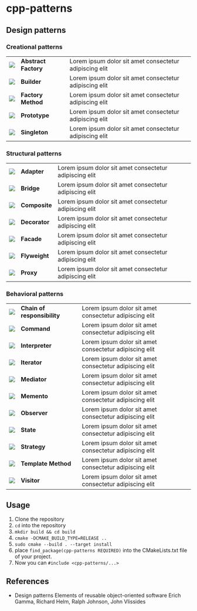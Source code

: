 
# cpp-patterns

<!--<table>
    <tr>
        <th>Build</th>
        <th>Tests</th>
        <th>Coverage</th>
        <th>Quality</th>
    </tr>
    <tr>
        <td><img src="https://img.shields.io/appveyor/ci/:user/:repo.svg"></td>
        <td><img src="https://img.shields.io/jenkins/t/https/jenkins.qa.ubuntu.com/view/Precise/view/All%20Precise/job/precise-desktop-amd64_default.svg"></td>
        <td><img src="https://img.shields.io/badge/coverage-95%25-green.svg?maxAge=2592000"></td>
        <td><img src="https://img.shields.io/scrutinizer/g/filp/whoops.svg"></td>
    </tr>
</table>-->


## Design patterns

### Creational patterns

<table>
  <tr>  
    <td><img src="https://image0.flaticon.com/icons/png/32/33/33519.png"></td>
    <td><b>Abstract Factory</b></td>
    <td>Lorem ipsum dolor sit amet consectetur adipiscing elit</td>
  </tr>
  <tr>
    <td><img src="https://image0.flaticon.com/icons/png/32/497/497457.png"></td>
    <td><b>Builder</b></td>
    <td>Lorem ipsum dolor sit amet consectetur adipiscing elit</td>
  </tr>
  <tr>
    <td><img src="https://image0.flaticon.com/icons/png/32/1198/1198486.png"></td>
    <td><b>Factory Method</b></td>
    <td>Lorem ipsum dolor sit amet consectetur adipiscing elit</td>
  </tr>
  <tr>
    <td><img src="https://image0.flaticon.com/icons/png/32/1177/1177838.png"></td>
    <td><b>Prototype</b></td>
    <td>Lorem ipsum dolor sit amet consectetur adipiscing elit</td>
  </tr>
  <tr>
    <td><img src="https://image0.flaticon.com/icons/png/32/91/91202.png"></td>
    <td><b>Singleton</b></td>
    <td>Lorem ipsum dolor sit amet consectetur adipiscing elit</td>
  </tr>
</table>

### Structural patterns

<table>
  <tr>
    <td><img src="https://image0.flaticon.com/icons/png/32/1183/1183044.png"></td>
    <td><b>Adapter</b></td>
    <td>Lorem ipsum dolor sit amet consectetur adipiscing elit</td>
  </tr>
  <tr>
    <td><img src="https://image0.flaticon.com/icons/png/32/1201/1201691.png"></td>
    <td><b>Bridge</b></td>
    <td>Lorem ipsum dolor sit amet consectetur adipiscing elit</td>
  </tr>
  <tr>
    <td><img src="https://image0.flaticon.com/icons/png/32/31/31714.png"></td>
    <td><b>Composite</b></td>
    <td>Lorem ipsum dolor sit amet consectetur adipiscing elit</td>
  </tr>
  <tr>
    <td><img src="https://image0.flaticon.com/icons/png/32/1146/1146073.png"></td>
    <td><b>Decorator</b></td>
    <td>Lorem ipsum dolor sit amet consectetur adipiscing elit</td>
  </tr>
  <tr>
    <td><img src="https://image0.flaticon.com/icons/png/32/74/74827.png"></td>
    <td><b>Facade</b></td>
    <td>Lorem ipsum dolor sit amet consectetur adipiscing elit</td>
  </tr>
  <tr>
    <td><img src="https://image0.flaticon.com/icons/png/32/1167/1167838.png"></td>
    <td><b>Flyweight</b></td>
    <td>Lorem ipsum dolor sit amet consectetur adipiscing elit</td>
  </tr>
  <tr>
    <td><img src="https://image0.flaticon.com/icons/png/32/150/150179.png"></td>
    <td><b>Proxy</b></td>
    <td>Lorem ipsum dolor sit amet consectetur adipiscing elit</td>
  </tr>
</table>

### Behavioral patterns

<table>
  <tr>
    <td><img src="https://image0.flaticon.com/icons/png/32/455/455691.png"></td>
    <td><b>Chain of responsibility</b></td>
    <td>Lorem ipsum dolor sit amet consectetur adipiscing elit</td>
  </tr>
  <tr>
    <td><img src="https://image0.flaticon.com/icons/png/32/0/655.png"></td>
    <td><b>Command</b></td>
    <td>Lorem ipsum dolor sit amet consectetur adipiscing elit</td>
  </tr>
  <tr>
    <td><img src="https://image0.flaticon.com/icons/png/32/455/455691.png"></td>
    <td><b>Interpreter</b></td>
    <td>Lorem ipsum dolor sit amet consectetur adipiscing elit</td>
  </tr>
  <tr>
    <td><img src="https://image0.flaticon.com/icons/png/32/2/2160.png"></td>
    <td><b>Iterator</b></td>
    <td>Lorem ipsum dolor sit amet consectetur adipiscing elit</td>
  </tr>
  <tr>
    <td><img src="https://image0.flaticon.com/icons/png/32/115/115902.png"></td>
    <td><b>Mediator</b></td>
    <td>Lorem ipsum dolor sit amet consectetur adipiscing elit</td>
  </tr>
  <tr>
    <td><img src="https://image0.flaticon.com/icons/png/32/61/61122.png"></td>
    <td><b>Memento</b></td>
    <td>Lorem ipsum dolor sit amet consectetur adipiscing elit</td>
  </tr>
  <tr>
    <td><img src="https://image0.flaticon.com/icons/png/32/159/159604.png"></td>
    <td><b>Observer</b></td>
    <td>Lorem ipsum dolor sit amet consectetur adipiscing elit</td>
  </tr>
  <tr>
    <td><img src="https://image0.flaticon.com/icons/png/32/13/13802.png"></td>
    <td><b>State</b></td>
    <td>Lorem ipsum dolor sit amet consectetur adipiscing elit</td>
  </tr>
  <tr>
    <td><img src="https://image0.flaticon.com/icons/png/32/115/115917.png"></td>
    <td><b>Strategy</b></td>
    <td>Lorem ipsum dolor sit amet consectetur adipiscing elit</td>
  </tr>
  <tr>
    <td><img src="https://image0.flaticon.com/icons/png/32/14/14714.png"></td>
    <td><b>Template Method</b></td>
    <td>Lorem ipsum dolor sit amet consectetur adipiscing elit</td>
  </tr>
  <tr>
    <td><img src="https://image0.flaticon.com/icons/png/32/10/10952.png"></td>
    <td><b>Visitor</b></td>
    <td>Lorem ipsum dolor sit amet consectetur adipiscing elit</td>
  </tr>
</table>


## Usage
1. Clone the repository
1. <code>cd</code> into the repository
1. <code>mkdir build && cd build</code>
1. <code>cmake -DCMAKE_BUILD_TYPE=RELEASE ..</code>
1. <code>sudo cmake --build . --target install</code>
1. place <code>find_package(cpp-patterns REQUIRED)</code> into the CMakeLists.txt file of your project.
1. Now you can <code>#include <cpp-patterns/...></code>


## References

* Design patterns Elements of reusable object-oriented software Erich Gamma, Richard Helm, Ralph Johnson, John Vlissides